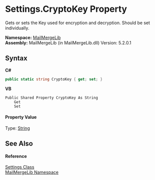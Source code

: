 # Settings.CryptoKey Property 
 

Gets or sets the Key used for encryption and decryption. Should be set individually.

**Namespace:**&nbsp;<a href="31c6ebbe-d683-7561-7308-5a5ee1f76bf5">MailMergeLib</a><br />**Assembly:**&nbsp;MailMergeLib (in MailMergeLib.dll) Version: 5.2.0.1

## Syntax

**C#**<br />
``` C#
public static string CryptoKey { get; set; }
```

**VB**<br />
``` VB
Public Shared Property CryptoKey As String
	Get
	Set
```


#### Property Value
Type: <a href="http://msdn2.microsoft.com/en-us/library/s1wwdcbf" target="_blank">String</a>

## See Also


#### Reference
<a href="c729baba-1ab5-f705-3e5a-c7d37d604073">Settings Class</a><br /><a href="31c6ebbe-d683-7561-7308-5a5ee1f76bf5">MailMergeLib Namespace</a><br />